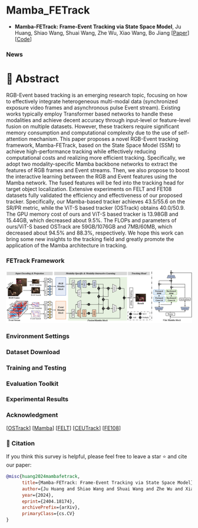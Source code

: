 # Mamba_FETrack

* **Mamba-FETrack: Frame-Event Tracking via State Space Model**, Ju Huang, Shiao Wang, Shuai Wang, Zhe Wu, Xiao Wang, Bo Jiang
  [[Paper](https://arxiv.org/abs/2404.18174)]
  [[Code](https://github.com/Event-AHU/Mamba_FETrack)]


### News 


# :dart: Abstract 
RGB-Event based tracking is an emerging research topic, focusing on how to effectively integrate heterogeneous multi-modal data (synchronized exposure video frames and asynchronous pulse Event stream). Existing works typically employ Transformer based networks to handle these modalities and achieve decent accuracy through input-level or feature-level fusion on multiple datasets. However, these trackers require significant memory consumption and computational complexity due to the use of self-attention mechanism. This paper proposes a novel RGB-Event tracking framework, Mamba-FETrack, based on the State Space Model (SSM) to achieve high-performance tracking while effectively reducing computational costs and realizing more efficient tracking. Specifically, we adopt two modality-specific Mamba backbone networks to extract the features of RGB frames and Event streams. Then, we also propose to boost the interactive learning between the RGB and Event features using the Mamba network. The fused features will be fed into the tracking head for target object localization. Extensive experiments on FELT and FE108 datasets fully validated the efficiency and effectiveness of our proposed tracker. Specifically, our Mamba-based tracker achieves 43.5/55.6 on the SR/PR metric, while the ViT-S based tracker (OSTrack) obtains 40.0/50.9. The GPU memory cost of ours and ViT-S based tracker is 13.98GB and 15.44GB, which decreased about $9.5\%$. The FLOPs and parameters of ours/ViT-S based OSTrack are 59GB/1076GB and 7MB/60MB, which decreased about $94.5\%$ and $88.3\%$, respectively. We hope this work can bring some new insights to the tracking field and greatly promote the application of the Mamba architecture in tracking. 

### FETrack Framework 
<p align="center">
<img src="https://github.com/Event-AHU/Mamba_FETrack/blob/main/figures/Mamba_track_framework.jpg" alt="framework" width="700"/>
</p>




### Environment Settings 


### Dataset Download 



### Training and Testing 




### Evaluation Toolkit 




### Experimental Results 



### Acknowledgment 
[[OSTrack](https://github.com/botaoye/OSTrack)] 
[[Mamba](https://github.com/state-spaces/mamba)] 
[[FELT](https://github.com/Event-AHU/FELT_SOT_Benchmark)] 
[[CEUTrack](https://github.com/Event-AHU/COESOT)] 
[[FE108](https://zhangjiqing.com/dataset/contact)] 

### :newspaper: Citation 
If you think this survey is helpful, please feel free to leave a star ⭐️ and cite our paper:
```bibtex
@misc{huang2024mambafetrack,
      title={Mamba-FETrack: Frame-Event Tracking via State Space Model}, 
      author={Ju Huang and Shiao Wang and Shuai Wang and Zhe Wu and Xiao Wang and Bo Jiang},
      year={2024},
      eprint={2404.18174},
      archivePrefix={arXiv},
      primaryClass={cs.CV}
}
```





